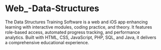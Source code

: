 # Web_-Data-Structures
 The Data Structures Training Software is a web and iOS app enhancing learning with interactive modules, coding practice, and theory. It features role-based access, automated progress tracking, and performance analytics. Built with HTML, CSS, JavaScript, PHP, SQL, and Java, it delivers a comprehensive educational experience.
